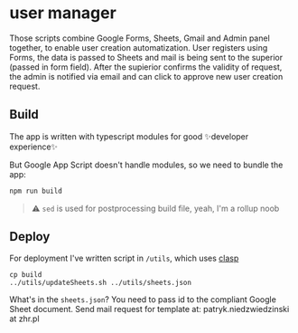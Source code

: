 # user manager

Those scripts combine Google Forms, Sheets, Gmail and Admin panel together, to enable user creation 
automatization. User registers using Forms, the data is passed to Sheets and mail is being
sent to the superior (passed in form field). After the supierior confirms the validity of request, the 
admin is notified via email and can click to approve new user creation request.

## Build

The app is written with typescript modules for good ✨developer experience✨

But Google App Script doesn't handle modules, so we need to bundle the app:

```sh
npm run build
```

> ⚠️ `sed` is used for postprocessing build file, yeah, I'm a rollup noob

## Deploy

For deployment I've written script in `/utils`, which uses [clasp](https://github.com/google/clasp)

```
cp build
../utils/updateSheets.sh ../utils/sheets.json
```

What's in the `sheets.json`? You need to pass id to the compliant Google Sheet document. 
Send mail request for template at: patryk.niedzwiedzinski at zhr.pl
